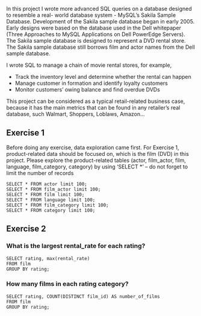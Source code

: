 In this project I wrote more advanced SQL queries on a database designed to resemble a real- world database system - MySQL’s Sakila Sample Database.
Development of the Sakila sample database began in early 2005. Early designs were based on the database used in the Dell whitepaper (Three Approaches to MySQL Applications on Dell PowerEdge Servers).
The Sakila sample database is designed to represent a DVD rental store. The Sakila sample database still borrows film and actor names from the Dell sample database.

I wrote SQL to manage a chain of movie rental stores, for example,
- Track the inventory level and determine whether the rental can happen 
- Manage customer in formation and identify loyalty customers
- Monitor customers’ owing balance and find overdue DVDs

This project can be considered as a typical retail-related business case, because it has the main metrics that can be found in any retailer’s real database, such Walmart, Shoppers, Loblaws, Amazon...

## Exercise 1
Before doing any exercise, data exploration came first. For Exercise 1, product-related data should be focused on, which is the film (DVD) in this project. Please explore the product-related tables (actor, film_actor, film, language, film_category, category) by using ‘SELECT *’ – do not forget to limit the number of records
```
SELECT * FROM actor limit 100;
SELECT * FROM film_actor limit 100;
SELECT * FROM film limit 100;
SELECT * FROM language limit 100;
SELECT * FROM film_category limit 100;
SELECT * FROM category limit 100;
```

## Exercise 2
### What is the largest rental_rate for each rating?
```
SELECT rating, max(rental_rate)
FROM film
GROUP BY rating;
```

### How many films in each rating category?
```
SELECT rating, COUNT(DISTINCT film_id) AS number_of_films
FROM film
GROUP BY rating;
```

